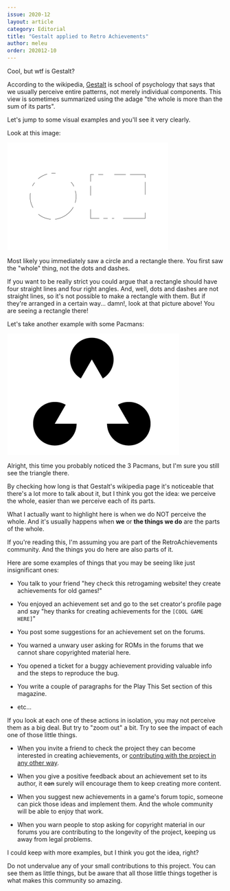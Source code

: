 ```yaml
---
issue: 2020-12
layout: article
category: Editorial
title: "Gestalt applied to Retro Achievements"
author: meleu
order: 202012-10
---
```


Cool, but wtf is Gestalt?

According to the wikipedia, [Gestalt](https://en.wikipedia.org/wiki/Gestalt_psychology) is school of psychology that says that we usually perceive entire patterns, not merely individual components. This view is sometimes summarized using the adage "the whole is more than the sum of its parts".

Let's jump to some visual examples and you'll see it very clearly.

Look at this image:

![Gestalt example](img/gestalt0.png)

Most likely you immediately saw a circle and a rectangle there. You first saw  the "whole" thing, not the dots and dashes.

If you want to be really strict you could argue that a rectangle should have four straight lines and four right angles. And, well, dots and dashes are not straight lines, so it's not possible to make a rectangle with them. But if they're arranged in a certain way... damn!, look at that picture above! You are seeing a rectangle there!

Let's take another example with some Pacmans:

![Gestalt example with pacmans](img/gestalt2.png)

Alright, this time you probably noticed the 3 Pacmans, but I'm sure you still see the triangle there.

By checking how long is that Gestalt's wikipedia page it's noticeable that there's a lot more to talk about it, but I think you got the idea: we perceive the whole, easier than we perceive each of its parts.

What I actually want to highlight here is when we do NOT perceive the whole. And it's usually happens when **we** or **the things we do** are the parts of the whole.

If you're reading this, I'm assuming you are part of the RetroAchievements community. And the things you do here are also parts of it.

Here are some examples of things that you may be seeing like just insignificant ones:

- You talk to your friend "hey check this retrogaming website! they create achievements for old games!"

- You enjoyed an achievement set and go to the set creator's profile page and say "hey thanks for creating achievements for the `[COOL GAME HERE]`"

- You post some suggestions for an achievement set on the forums.

- You warned a unwary user asking for ROMs in the forums that we cannot share copyrighted material here.

- You opened a ticket for a buggy achievement providing valuable info and the steps to reproduce the bug.

- You write a couple of paragraphs for the Play This Set section of this magazine.

- etc...

If you look at each one of these actions in isolation, you may not perceive them as a big deal. But try to "zoom out" a bit. Try to see the impact of each one of those little things.

- When you invite a friend to check the project they can become interested in creating achievements, or [contributing with the project in any other way](https://docs.retroachievements.org/How-to-contribute-if-you-are-not-a-developer/).

- When you give a positive feedback about an achievement set to its author, it ~~can~~ surely will encourage them to keep creating more content.

- When you suggest new achievements in a game's forum topic, someone can pick those ideas and implement them. And the whole community will be able to enjoy that work.

- When you warn people to stop asking for copyright material in our forums you are contributing to the longevity of the project, keeping us away from legal problems.

I could keep with more examples, but I think you got the idea, right?

Do not undervalue any of your small contributions to this project. You can see them as little things, but be aware that all those little things together is what makes this community so amazing.

